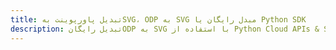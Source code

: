 ---title: تبدیل پاورپوینت بهSVG، ODP به SVG مبدل رایگان یا Python SDKdescription: تبدیل رایگانODP به SVG با استفاده از Python Cloud APIs & SDK. همچنین اسناد Microsoft PowerPoint را در Cloud ایجاد، ویرایش و رندر کنید.---